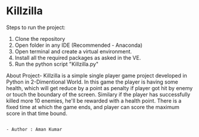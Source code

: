 # Killzilla

Steps to run the project: 
1. Clone the repository
2. Open folder in any IDE (Recommended - Anaconda)
3. Open terminal and create a virtual environment.
4. Install all the required packages as asked in the VE.
5. Run the python script "Killzilla.py"

About Project-
Killzilla is a simple single player game project developed in Python in 2-Dimentional World.
In this game the player is having some health, which will get reduce by a point as penalty if player got hit by enemy or touch the boundary of the screen. Similary if the player has successfully killed more 10 enemies, he'll be rewarded with a health point.
There is a fixed time at which the game ends, and player can score the maximum score in that time bound.

                                                                                     - Author : Aman Kumar
